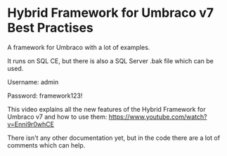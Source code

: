 Hybrid Framework for Umbraco v7 Best Practises
==============================================
A framework for Umbraco with a lot of examples.

It runs on SQL CE, but there is also a SQL Server .bak file which can be used.

Username: admin

Password: framework123!

This video explains all the new features of the Hybrid Framework for Umbraco v7 and how to use them: https://www.youtube.com/watch?v=Enni9r0whCE

There isn't any other documentation yet, but in the code there are a lot of comments which can help.
